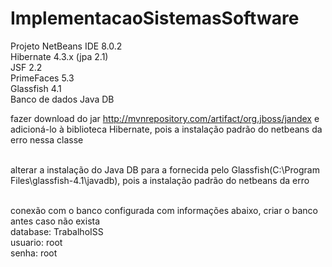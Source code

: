 # ImplementacaoSistemasSoftware

Projeto NetBeans IDE 8.0.2 <br>
Hibernate 4.3.x (jpa 2.1) <br>
JSF 2.2 <br>
PrimeFaces 5.3 <br>
Glassfish 4.1 <br> 
Banco de dados Java DB <br>

fazer download do jar http://mvnrepository.com/artifact/org.jboss/jandex e adicioná-lo à biblioteca Hibernate, pois a instalação padrão do netbeans da erro nessa classe <br><br>

alterar a instalação do Java DB para a fornecida pelo Glassfish(C:\Program Files\glassfish-4.1\javadb), pois a instalação padrão do netbeans da erro <br><br>

conexão com o banco configurada com informações abaixo, criar o banco antes caso não exista <br>
database: TrabalhoISS <br>
usuario: root <br>
senha: root <br>


